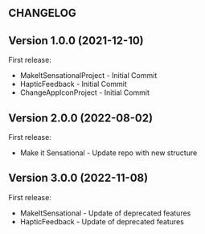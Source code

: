 ## CHANGELOG

## Version 1.0.0 (2021-12-10)

First release:

* MakeItSensationalProject - Initial Commit
* HapticFeedback - Initial Commit
* ChangeAppIconProject - Initial Commit

## Version 2.0.0 (2022-08-02)

First release:

* Make it Sensational - Update repo with new structure

## Version 3.0.0 (2022-11-08)

First release:

* MakeItSensational - Update of deprecated features
* HapticFeedback - Update of deprecated features
